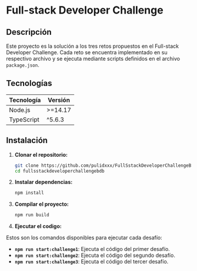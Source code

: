 # Full-stack Developer Challenge

## Descripción

Este proyecto es la solución a los tres retos propuestos en el Full-stack Developer Challenge. Cada reto se encuentra implementado en su respectivo archivo y se ejecuta mediante scripts definidos en el archivo `package.json`.

## Tecnologías

| Tecnología | Versión |
| ---------- | ------- |
| Node.js    | >=14.17 |
| TypeScript | ^5.6.3  |

## Instalación

1. **Clonar el repositorio:**
   ```bash
   git clone https://github.com/pulidxxx/FullSstackDeveloperChallengeBDB
   cd fullsstackdeveloperchallengebdb
   ```
2. **Instalar dependencias:**
   ```bash
   npm install
   ```
3. **Compilar el proyecto:**
   ```bash
   npm run build
   ```
4. **Ejecutar el codigo:**

Estos son los comandos disponibles para ejecutar cada desafío:

- **`npm run start:challenge1`**: Ejecuta el código del primer desafío.
- **`npm run start:challenge2`**: Ejecuta el código del segundo desafío.
- **`npm run start:challenge3`**: Ejecuta el código del tercer desafío.
